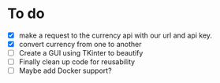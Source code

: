 # To do
 - [X] make a request to the currency api with our url and api key. 
 - [X] convert currency from one to another
 - [ ] Create a GUI using TKinter to beautify
 - [ ] Finally clean up code for reusability 
 - [ ] Maybe add Docker support?